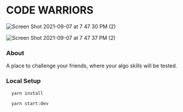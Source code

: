 # CODE WARRIORS
![Screen Shot 2021-09-07 at 7 47 30 PM (2)](https://user-images.githubusercontent.com/65192723/132424259-10d48180-b9de-42cb-9a98-9265e69ffa75.png)

![Screen Shot 2021-09-07 at 7 47 37 PM (2)](https://user-images.githubusercontent.com/65192723/132424150-7b73f275-b87a-4fce-901d-d060a6ff719d.png)

### About
A place to challenge your friends, where your algo skills will be tested.

### Local Setup

```
  yarn install
```

```
  yarn start:dev
```
